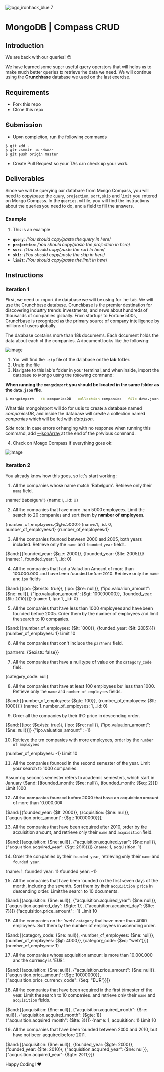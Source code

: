 ![logo_ironhack_blue 7](https://user-images.githubusercontent.com/23629340/40541063-a07a0a8a-601a-11e8-91b5-2f13e4e6b441.png)

# MongoDB | Compass CRUD

## Introduction

We are back with our queries! :wink:

We have learned some super useful query operators that will helps us to make much better queries to retrieve the data we need. We will continue using the **Crunchbase** database we used on the last exercise.

## Requirements

- Fork this repo
- Clone this repo

## Submission

- Upon completion, run the following commands

```
$ git add .
$ git commit -m "done"
$ git push origin master
```

- Create Pull Request so your TAs can check up your work.

## Deliverables

Since we will be querying our database from Mongo Compass, you will need to copy/paste the `query`, `projection`, `sort`, `skip` and `limit` you entered on Mongo Compass. In the `queries.md` file, you will find the instructions about the queries you need to do, and a field to fill the answers.

### Example

1. This is an example

- **`query`**: /_You should copy/paste the query in here_/
- **`projection`**: /_You should copy/paste the projection in here_/
- **`sort`**: /_You should copy/paste the sort in here_/
- **`skip`**: /_You should copy/paste the skip in here_/
- **`limit`**: /_You should copy/paste the limit in here_/

## Instructions

### Iteration 1

First, we need to import the database we will be using for the `lab`. We will use the Crunchbase database. Crunchbase is the premier destination for discovering industry trends, investments, and news about hundreds of thousands of companies globally. From startups to Fortune 500s, Crunchbase is recognized as the primary source of company intelligence by millions of users globally.

The database contains more than 18k documents. Each document holds the data about each of the companies. A document looks like the following:

![image](https://user-images.githubusercontent.com/23629340/36494916-d6db1770-1733-11e8-903e-5119b3c1b688.png)

1. You will find the `.zip` file of the database on the **lab** folder.
2. Unzip the file
3. Navigate to this lab's folder in your terminal, and when inside, import the database to Mongo using the following command:

**When running the `mongoimport` you should be located in the same folder as the `data.json` file.**

```bash
$ mongoimport --db companiesDB --collection companies --file data.json
```

What this mongoimport will do for us is to create a database named _companiesDB_, and inside the database will create a collection named _companies_ which will be fed with _data.json_.

_Side note_: In case errors or hanging with no response when running this command, add [--jsonArray](https://docs.mongodb.com/manual/reference/program/mongoimport/#cmdoption-mongoimport-jsonarray) at the end of the previous command.

4. Check on Mongo Compass if everything goes ok:

![image](https://user-images.githubusercontent.com/23629340/36534191-1f1bc5ec-17c6-11e8-9463-4945679b98c0.png)

### Iteration 2

You already know how this goes, so let's start working:

1. All the companies whose name match 'Babelgum'. Retrieve only their `name` field.


{name:"Babelgum"} {name:1, _id: 0}




2. All the companies that have more than 5000 employees. Limit the search to 20 companies and sort them by **number of employees**.


{number_of_employees:{$gte:5000}} {name:1, _id: 0, number_of_employees:1} {number_of_employees:1}




3. All the companies founded between 2000 and 2005, both years included. Retrieve only the `name` and `founded_year` fields.


{$and: [{founded_year: {$gte: 2000}}, {founded_year: {$lte: 2005}}]} {name: 1, founded_year: 1, _id: 0}



4. All the companies that had a Valuation Amount of more than 100.000.000 and have been founded before 2010. Retrieve only the `name` and `ipo` fields.


{$and: [{ipo: {$exists: true}}, {ipo: {$ne: null}}, {"ipo.valuation_amount": {$ne: null}}, {"ipo.valuation_amount": {$gt: 100000000}}, {founded_year: {$lt: 2010}}]} {name: 1, ipo: 1, _id: 0}


5. All the companies that have less than 1000 employees and have been founded before 2005. Order them by the number of employees and limit the search to 10 companies.


{$and: [{number_of_employees: {$lt: 1000}}, {founded_year: {$lt: 2005}}]} {number_of_employees: 1} Limit 10


6. All the companies that don't include the `partners` field.

{partners: {$exists: false}}


7. All the companies that have a null type of value on the `category_code` field.

{category_code: null}


8. All the companies that have at least 100 employees but less than 1000. Retrieve only the `name` and `number of employees` fields.

{$and: [{number_of_employees: {$gte: 100}}, {number_of_employees: {$lt: 1000}}]} {name: 1, number_of_employees: 1, _id: 0}


9. Order all the companies by their IPO price in descending order.

{$and: [{ipo: {$exists: true}}, {ipo: {$ne: null}}, {"ipo.valuation_amount": {$ne: null}}]} {"ipo.valuation_amount" : -1}

10. Retrieve the ten companies with more employees, order by the `number of employees`

{number_of_employees: -1} Limit 10

11. All the companies founded in the second semester of the year. Limit your search to 1000 companies.


Assuming seconds semester refers to academic semesters, which start in January {$and: [{founded_month: {$ne: null}}, {founded_month: {$eq: 2}}]} Limit 1000


12. All the companies founded before 2000 that have an acquisition amount of more than 10.000.000

{$and: [{founded_year: {$lt: 2000}}, {acquisition: {$ne: null}}, {"acquisition.price_amount": {$gt: 10000000}}]}

13. All the companies that have been acquired after 2010, order by the acquisition amount, and retrieve only their `name` and `acquisition` field.

{$and: [{acquisition: {$ne: null}}, {"acquisition.acquired_year": {$ne: null}}, {"acquisition.acquired_year": {$gt: 2010}}]} {name: 1, acquisition: 1}

14. Order the companies by their `founded year`, retrieving only their `name` and `founded year`.

{name: 1, founded_year: 1} {founded_year: -1}

15. All the companies that have been founded on the first seven days of the month, including the seventh. Sort them by their `acquisition price` in descending order. Limit the search to 10 documents.


{$and: [{acquisition: {$ne: null}}, {"acquisition.acquired_year": {$ne: null}}, {"acquisition.acquired_day": {$gte: 1}}, {"acquisition.acquired_day": {$lte: 7}}]} {"acquisition.price_amount": -1} Limit 10


16. All the companies on the 'web' `category` that have more than 4000 employees. Sort them by the number of employees in ascending order.

{$and: [{category_code: {$ne: null}}, {number_of_employees: {$ne: null}}, {number_of_employees: {$gt: 4000}}, {category_code: {$eq: "web"}}]} {number_of_employees: 1}

17. All the companies whose acquisition amount is more than 10.000.000 and the currency is 'EUR'.


{$and: [{acquisition: {$ne: null}}, {"acquisition.price_amount": {$ne: null}},{"acquisition.price_amount": {$gt: 10000000}}, {"acquisition.price_currency_code": {$eq: "EUR"}}]}


18. All the companies that have been acquired in the first trimester of the year. Limit the search to 10 companies, and retrieve only their `name` and `acquisition` fields.


{$and: [{acquisition: {$ne: null}}, {"acquisition.acquired_month": {$ne: null}}, {"acquisition.acquired_month": {$gte: 1}}, {"acquisition.acquired_month": {$lte: 3}}]} {name: 1, acquisition: 1} Limit 10

19. All the companies that have been founded between 2000 and 2010, but have not been acquired before 2011.


{$and: [{acquisition: {$ne: null}}, {founded_year: {$gte: 2000}},{founded_year: {$lte: 2010}}, {"acquisition.acquired_year": {$ne: null}}, {"acquisition.acquired_year": {$gte: 2011}}]}



Happy Coding! :heart:
